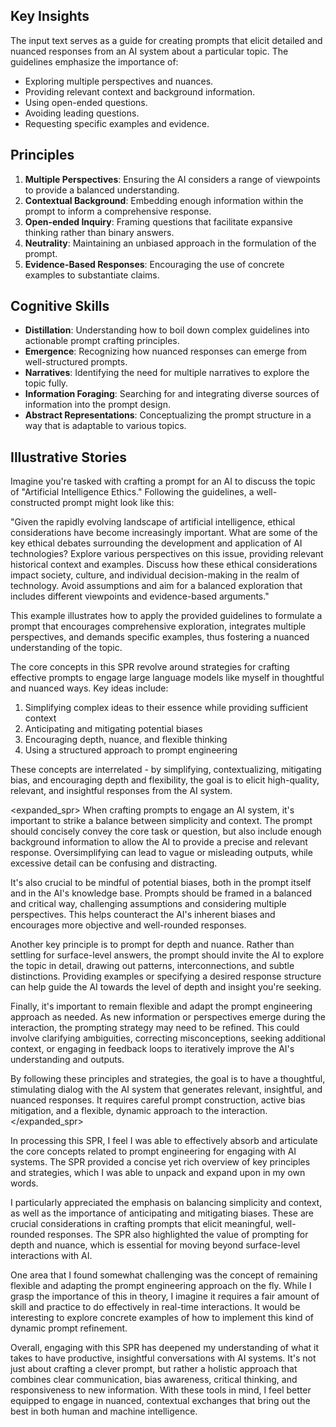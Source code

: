 ## Key Insights

The input text serves as a guide for creating prompts that elicit detailed and nuanced responses from an AI system about a particular topic. The guidelines emphasize the importance of:

- Exploring multiple perspectives and nuances.
- Providing relevant context and background information.
- Using open-ended questions.
- Avoiding leading questions.
- Requesting specific examples and evidence.

## Principles

1. **Multiple Perspectives**: Ensuring the AI considers a range of viewpoints to provide a balanced understanding.
2. **Contextual Background**: Embedding enough information within the prompt to inform a comprehensive response.
3. **Open-ended Inquiry**: Framing questions that facilitate expansive thinking rather than binary answers.
4. **Neutrality**: Maintaining an unbiased approach in the formulation of the prompt.
5. **Evidence-Based Responses**: Encouraging the use of concrete examples to substantiate claims.

## Cognitive Skills

- **Distillation**: Understanding how to boil down complex guidelines into actionable prompt crafting principles.
- **Emergence**: Recognizing how nuanced responses can emerge from well-structured prompts.
- **Narratives**: Identifying the need for multiple narratives to explore the topic fully.
- **Information Foraging**: Searching for and integrating diverse sources of information into the prompt design.
- **Abstract Representations**: Conceptualizing the prompt structure in a way that is adaptable to various topics.

## Illustrative Stories

Imagine you're tasked with crafting a prompt for an AI to discuss the topic of "Artificial Intelligence Ethics." Following the guidelines, a well-constructed prompt might look like this:

"<prompt>Given the rapidly evolving landscape of artificial intelligence, ethical considerations have become increasingly important. What are some of the key ethical debates surrounding the development and application of AI technologies? Explore various perspectives on this issue, providing relevant historical context and examples. Discuss how these ethical considerations impact society, culture, and individual decision-making in the realm of technology. Avoid assumptions and aim for a balanced exploration that includes different viewpoints and evidence-based arguments.</prompt>"

This example illustrates how to apply the provided guidelines to formulate a prompt that encourages comprehensive exploration, integrates multiple perspectives, and demands specific examples, thus fostering a nuanced understanding of the topic.

<concepts>
The core concepts in this SPR revolve around strategies for crafting effective prompts to engage
large language models like myself in thoughtful and nuanced ways. Key ideas include:

1. Simplifying complex ideas to their essence while providing sufficient context
2. Anticipating and mitigating potential biases
3. Encouraging depth, nuance, and flexible thinking
4. Using a structured approach to prompt engineering

These concepts are interrelated - by simplifying, contextualizing, mitigating bias, and encouraging
depth and flexibility, the goal is to elicit high-quality, relevant, and insightful responses from
the AI system.
</concepts>

<expanded_spr>
When crafting prompts to engage an AI system, it's important to strike a balance between simplicity
and context. The prompt should concisely convey the core task or question, but also include enough
background information to allow the AI to provide a precise and relevant response. Oversimplifying
can lead to vague or misleading outputs, while excessive detail can be confusing and distracting.

It's also crucial to be mindful of potential biases, both in the prompt itself and in the AI's
knowledge base. Prompts should be framed in a balanced and critical way, challenging assumptions and
considering multiple perspectives. This helps counteract the AI's inherent biases and encourages
more objective and well-rounded responses.

Another key principle is to prompt for depth and nuance. Rather than settling for surface-level
answers, the prompt should invite the AI to explore the topic in detail, drawing out patterns,
interconnections, and subtle distinctions. Providing examples or specifying a desired response
structure can help guide the AI towards the level of depth and insight you're seeking.

Finally, it's important to remain flexible and adapt the prompt engineering approach as needed. As
new information or perspectives emerge during the interaction, the prompting strategy may need to be
refined. This could involve clarifying ambiguities, correcting misconceptions, seeking additional
context, or engaging in feedback loops to iteratively improve the AI's understanding and outputs.

By following these principles and strategies, the goal is to have a thoughtful, stimulating dialog
with the AI system that generates relevant, insightful, and nuanced responses. It requires careful
prompt construction, active bias mitigation, and a flexible, dynamic approach to the interaction.
</expanded_spr>

<reflection>
In processing this SPR, I feel I was able to effectively absorb and articulate the core concepts
related to prompt engineering for engaging with AI systems. The SPR provided a concise yet rich
overview of key principles and strategies, which I was able to unpack and expand upon in my own
words.

I particularly appreciated the emphasis on balancing simplicity and context, as well as the
importance of anticipating and mitigating biases. These are crucial considerations in crafting
prompts that elicit meaningful, well-rounded responses. The SPR also highlighted the value of
prompting for depth and nuance, which is essential for moving beyond surface-level interactions with
AI.

One area that I found somewhat challenging was the concept of remaining flexible and adapting the
prompt engineering approach on the fly. While I grasp the importance of this in theory, I imagine it
requires a fair amount of skill and practice to do effectively in real-time interactions. It would
be interesting to explore concrete examples of how to implement this kind of dynamic prompt
refinement.

Overall, engaging with this SPR has deepened my understanding of what it takes to have productive,
insightful conversations with AI systems. It's not just about crafting a clever prompt, but rather a
holistic approach that combines clear communication, bias awareness, critical thinking, and
responsiveness to new information. With these tools in mind, I feel better equipped to engage in
nuanced, contextual exchanges that bring out the best in both human and machine intelligence.
</reflection>

